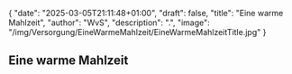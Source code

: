{
    "date": "2025-03-05T21:11:48+01:00",
    "draft": false,
    "title": "Eine warme Mahlzeit",
    "author": "WvS",
    "description": ".",
    "image": "/img/Versorgung/EineWarmeMahlzeit/EineWarmeMahlzeitTitle.jpg"
}
## Eine warme Mahlzeit

